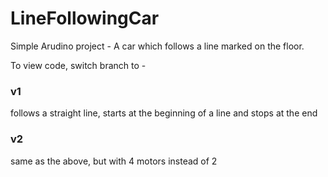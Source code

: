 # LineFollowingCar

Simple Arudino project - A car which follows a line marked on the floor.

To view code, switch branch to -

### v1
follows a straight line, starts at the beginning of a line and stops at the end

### v2
same as the above, but with 4 motors instead of 2
